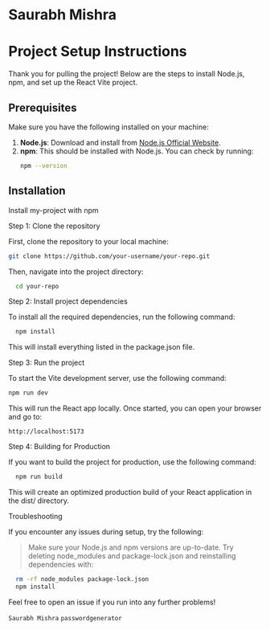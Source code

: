 # Saurabh Mishra
# Project Setup Instructions

Thank you for pulling the project! Below are the steps to install Node.js, npm, and set up the React Vite project.

## Prerequisites

Make sure you have the following installed on your machine:

1. **Node.js**: Download and install from [Node.js Official Website](https://nodejs.org/).
2. **npm**: This should be installed with Node.js. You can check by running:
   ```bash
   npm --version


## Installation

Install my-project with npm

Step 1: Clone the repository

First, clone the repository to your local machine:

```bash
git clone https://github.com/your-username/your-repo.git
```

Then, navigate into the project directory:

```bash
  cd your-repo
```

Step 2: Install project dependencies

To install all the required dependencies, run the following command:

```bash
  npm install
```

This will install everything listed in the package.json file.


Step 3: Run the project

To start the Vite development server, use the following command:

```bash
npm run dev
```
This will run the React app locally. Once started, you can open your browser and go to:

```arduino
http://localhost:5173
```

Step 4: Building for Production

If you want to build the project for production, use the following command:

```bash
  npm run build
```

This will create an optimized production build of your React application in the dist/ directory.


Troubleshooting

If you encounter any issues during setup, try the following:

 > Make sure your Node.js and npm versions are up-to-date.
 > Try deleting node_modules and package-lock.json and           reinstalling  dependencies with:

 ```bash
   rm -rf node_modules package-lock.json
   npm install
```

Feel free to open an issue if you run into any further problems!




 `Saurabh Mishra`  `passwordgenerator` 
